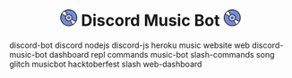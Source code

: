 <h1 align="center"><img src="./assets/logo.gif" width="30px"> Discord Music Bot <img src="./assets/logo.gif" width="30px"></h1>









discord-bot discord nodejs discord-js heroku music website web discord-music-bot dashboard repl commands music-bot slash-commands song glitch musicbot hacktoberfest slash web-dashboard 
